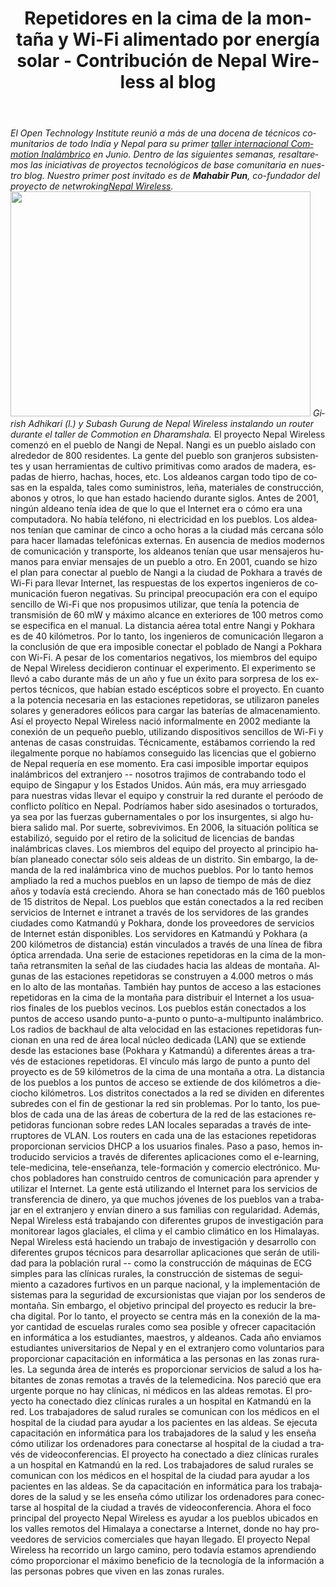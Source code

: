 ﻿---
layout: blog
title: Repetidores en la cima de la montaña y  Wi-Fi alimentado por energía solar - Contribución de Nepal Wireless al blog 
categories: [Guest post,community wireless]
created: 2013-07-26
changed: 2013-12-19
post_author: Guest Post from Nepal Wireless
lang: es
---
  <em>El Open Technology Institute reunió a más de una docena de técnicos comunitarios de todo India y Nepal para su primer <a href="https://commotionwireless.net/blog/commotion-travels-india-first-international-workshop">taller internacional Commotion Inalámbrico</a> en Junio. Dentro de las siguientes semanas, resaltaremos las iniciativas de proyectos tecnológicos de base comunitaria en nuestro blog. Nuestro primer post invitado es de **Mahabir Pun**, co-fundador del proyecto de netwroking<a href="http://www.nepalwireless.net/index.php">Nepal Wireless</a>.</em>
<img alt="" class="media-image attr__typeof__foaf:Image img__fid__236 img__view_mode__media_large attr__format__media_large" height="360" src="/files/styles/large/public/IMG_0759.JPG?itok=wKot-CrU" typeof="foaf:Image" width="480" />
<em>Girish Adhikari (l.) y Subash Gurung de Nepal Wireless instalando un router durante el taller de Commotion en Dharamshala.</em>
El proyecto Nepal Wireless comenzó en el pueblo de Nangi de Nepal. Nangi es un pueblo aislado con alrededor de 800 residentes. La gente del pueblo son granjeros subsistentes y usan herramientas de cultivo primitivas como arados de madera, espadas de hierro, hachas, hoces, etc. Los aldeanos cargan todo tipo de cosas en la espalda, tales como suministros, leña, materiales de construcción, abonos y otros, lo que han estado haciendo durante siglos. 
Antes de 2001, ningún aldeano tenía idea de que lo que el Internet era o cómo era una computadora. No había teléfono, ni electricidad en los pueblos. Los aldeanos tenían que caminar de cinco a ocho horas a la ciudad más cercana sólo para hacer llamadas telefónicas externas. En ausencia de medios modernos de comunicación y transporte, los aldeanos tenían que usar mensajeros humanos para enviar mensajes de un pueblo a otro.
En 2001, cuando se hizo el plan para conectar al pueblo de Nangi a la ciudad de Pokhara a través de Wi-Fi para llevar Internet, las respuestas de los expertos ingenieros de comunicación fueron negativas. Su principal preocupación era con el equipo sencillo de Wi-Fi que nos propusimos utilizar, que tenía la potencia de transmisión de 60 mW y máximo alcance en exteriores de 100 metros como se especifica en el manual. La distancia aérea total entre Nangi y Pokhara es de 40 kilómetros. Por lo tanto, los ingenieros de comunicación llegaron a la conclusión de que era imposible conectar el poblado de Nangi a Pokhara con Wi-Fi. A pesar de los comentarios negativos, los miembros del equipo de Nepal Wireless decidieron continuar el experimento. El experimento se llevó a cabo durante más de un año y fue un éxito para sorpresa de los expertos técnicos, que habían estado escépticos sobre el proyecto. En cuanto a la potencia necesaria en las estaciones repetidoras, se utilizaron paneles solares y generadores eólicos para cargar las baterías de almacenamiento. Así el proyecto Nepal Wireless nació informalmente en 2002 mediante la conexión de un pequeño pueblo, utilizando dispositivos sencillos de Wi-Fi y antenas de casas construidas.
Técnicamente, estábamos corriendo la red ilegalmente porque no habíamos conseguido las licencias que el gobierno de Nepal requería en ese momento. Era casi imposible importar equipos inalámbricos del extranjero -- nosotros trajimos de contrabando todo el equipo de Singapur y los Estados Unidos. Aún más, era muy arriesgado para nuestras vidas llevar el equipo y construir la red durante el peróodo de conflicto político en Nepal. Podríamos haber sido asesinados o torturados, ya sea por las fuerzas gubernamentales o por los insurgentes, si algo hubiera salido mal.
Por suerte, sobrevivimos. En 2006, la situación política se estabilizó, seguido por el retiro de la solicitud de licencias de bandas inalámbricas claves.
Los miembros del equipo del proyecto al principio habían planeado conectar sólo seis aldeas de un distrito. Sin embargo, la demanda de la red inalámbrica vino de muchos pueblos. Por lo tanto hemos ampliado la red a muchos pueblos en un lapso de tiempo de más de diez años y todavía está creciendo. Ahora se han conectado más de 160 pueblos de 15 distritos de Nepal. Los pueblos que están conectados a la red reciben servicios de Internet e intranet a través de los servidores de las grandes ciudades como Katmandú y Pokhara, donde los proveedores de servicios de Internet están disponibles. Los servidores en Katmandú y Pokhara (a 200 kilómetros de distancia) están vinculados a través de una línea de fibra óptica arrendada. Una serie de estaciones repetidoras en la cima de la montaña retransmiten la señal de las ciudades hacia las aldeas de montaña. Algunas de las estaciones repetidoras se construyen a 4.000 metros o más en lo alto de las montañas. También hay puntos de acceso a las estaciones repetidoras en la cima de la montaña para distribuir el Internet a los usuarios finales de los pueblos vecinos. Los pueblos están conectados a los puntos de acceso usando punto-a-punto o punto-a-multipunto inalámbrico.
Los radios de backhaul de alta velocidad en las estaciones repetidoras funcionan en una red de área local núcleo dedicada (LAN) que se extiende desde las estaciones base (Pokhara y Katmandú) a diferentes áreas a través de estaciones repetidoras. El vínculo más largo de punto a punto del proyecto es de 59 kilómetros de la cima de una montaña a otra. La distancia de los pueblos a los puntos de acceso se extiende de dos kilómetros a dieciocho kilómetros. Los distritos conectados a la red se dividen en diferentes subredes con el fin de gestionar la red sin problemas.
Por lo tanto, los pueblos de cada una de las áreas de cobertura de la red de las estaciones repetidoras funcionan sobre redes LAN locales separadas a través de interruptores de VLAN. Los routers en cada una de las estaciones repetidoras proporcionan servicios DHCP a los usuarios finales.
Paso a paso, hemos introducido servicios a través de diferentes aplicaciones como el e-learning, tele-medicina, tele-enseñanza, tele-formación y comercio electrónico. Muchos pobladores han construido centros de comunicación para aprender y utilizar el Internet. La gente está utilizando el Internet para los servicios de transferencia de dinero, ya que muchos jóvenes de los pueblos van a trabajar en el extranjero y envían dinero a sus familias con regularidad. Además, Nepal Wireless está trabajando con diferentes grupos de investigación para monitorear lagos glaciales, el clima y el cambio climático en los Himalayas. Nepal Wireless está haciendo un trabajo de investigación y desarrollo con diferentes grupos técnicos para desarrollar aplicaciones que serán de utilidad para la población rural -- como la construcción de máquinas de ECG simples para las clínicas rurales, la construcción de sistemas de seguimiento a cazadores furtivos en un parque nacional, y la implementación de sistemas para la seguridad de excursionistas que viajan por los senderos de montaña. 
Sin embargo, el objetivo principal del proyecto es reducir la brecha digital. Por lo tanto, el proyecto se centra más en la conexión de la mayor cantidad de escuelas rurales como sea posible y ofrecer capacitación en informática a los estudiantes, maestros, y aldeanos. Cada año enviamos estudiantes universitarios de Nepal y en el extranjero como voluntarios para proporcionar capacitación en informática a las personas en las zonas rurales. La segunda área de interés es proporcionar servicios de salud a los habitantes de zonas remotas a través de la telemedicina. Nos pareció que era urgente porque no hay clínicas, ni médicos en las aldeas remotas. El proyecto ha conectado diez clínicas rurales a un hospital en Katmandú en la red. Los trabajadores de salud rurales se comunican con los médicos en el hospital de la ciudad para ayudar a los pacientes en las aldeas. Se ejecuta capacitación en informática para los trabajadores de la salud y les enseña cómo utilizar los ordenadores para conectarse al hospital de la ciudad a través de videoconferencias.
El proyecto ha conectado a diez clínicas rurales a un hospital en Katmandú en la red. Los trabajadores de salud rurales se comunican con los médicos en el hospital de la ciudad para ayudar a los pacientes en las aldeas. Se da capacitación en informática para los trabajadores de la salud y se les enseña cómo utilizar los ordenadores para conectarse al hospital de la ciudad a través de videoconferencia.
Ahora el foco principal del proyecto Nepal Wireless es ayudar a los pueblos ubicados en los valles remotos del Himalaya a conectarse a Internet, donde no hay proveedores de servicios comerciales que hayan llegado. El proyecto Nepal Wireless ha recorrido un largo camino, pero todavía estamos aprendiendo cómo proporcionar el máximo beneficio de la tecnología de la información a las personas pobres que viven en las zonas rurales.




